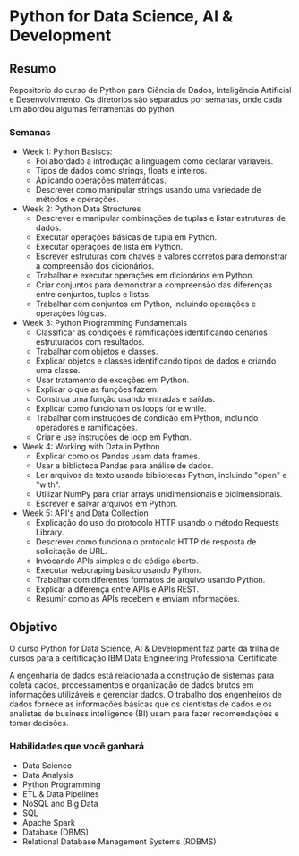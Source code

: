 # Python for Data Science, AI & Development

## Resumo

Repositorio do curso de Python para Ciência de Dados, Inteligência Artificial e Desenvolvimento. Os diretorios são separados por semanas, onde cada um abordou algumas ferramentas do python.

### Semanas

- Week 1: Python Basiscs: 
    * Foi abordado a introdução a linguagem como declarar variaveis.
    * Tipos de dados como strings, floats e inteiros.
    * Aplicando operações matemáticas.
    * Descrever como manipular strings usando uma variedade de métodos e operações.
- Week 2: Python Data Structures
    * Descrever e manipular combinações de tuplas e listar estruturas de dados.
    * Executar operações básicas de tupla em Python.
    * Executar operações de lista em Python.
    * Escrever estruturas com chaves e valores corretos para demonstrar a compreensão dos dicionários.
    * Trabalhar e executar operações em dicionários em Python.
    * Criar conjuntos para demonstrar a compreensão das diferenças entre conjuntos, tuplas e listas.
    * Trabalhar com conjuntos em Python, incluindo operações e operações lógicas.
- Week 3: Python Programming Fundamentals
    * Classificar as condições e ramificações identificando cenários estruturados com resultados.
    * Trabalhar com objetos e classes.
    * Explicar objetos e classes identificando tipos de dados e criando uma classe.
    * Usar tratamento de exceções em Python.
    * Explicar o que as funções fazem.
    * Construa uma função usando entradas e saídas.
    * Explicar como funcionam os loops for e while.
    * Trabalhar com instruções de condição em Python, incluindo operadores e ramificações.
    * Criar e use instruções de loop em Python.
- Week 4: Working with Data in Python
    * Explicar como os Pandas usam data frames.
    * Usar a biblioteca Pandas para análise de dados.
    * Ler arquivos de texto usando bibliotecas Python, incluindo "open" e "with".
    * Utilizar NumPy para criar arrays unidimensionais e bidimensionais.
    * Escrever e salvar arquivos em Python.
- Week 5: API's and Data Collection
    * Explicação do uso do protocolo HTTP usando o método Requests Library.
    * Descrever como funciona o protocolo HTTP de resposta de solicitação de URL.
    * Invocando APIs simples e de código aberto.
    * Executar webcraping básico usando Python.
    * Trabalhar com diferentes formatos de arquivo usando Python.
    * Explicar a diferença entre APIs e APIs REST.
    * Resumir como as APIs recebem e enviam informações.

## Objetivo

O curso Python for Data Science, AI & Development faz parte da trilha de cursos para a certificação IBM Data Engineering Professional Certificate.
    
A engenharia de dados está relacionada a construção de sistemas para coleta dados, processamentos e organização de dados brutos em informações utilizáveis ​​e gerenciar dados. O trabalho dos engenheiros de dados fornece as informações básicas que os cientistas de dados e os analistas de business intelligence (BI) usam para fazer recomendações e tomar decisões.

### Habilidades que você ganhará

- Data Science
- Data Analysis
- Python Programming
- ETL & Data Pipelines
- NoSQL and Big Data
- SQL
- Apache Spark
- Database (DBMS)
- Relational Database Management Systems (RDBMS)